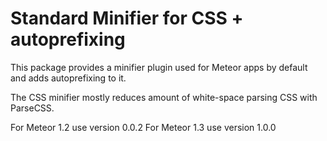 Standard Minifier for CSS + autoprefixing
===

This package provides a minifier plugin used for Meteor apps by default and adds autoprefixing to it.

The CSS minifier mostly reduces amount of white-space parsing CSS with ParseCSS.

For Meteor 1.2 use version 0.0.2
For Meteor 1.3 use version 1.0.0